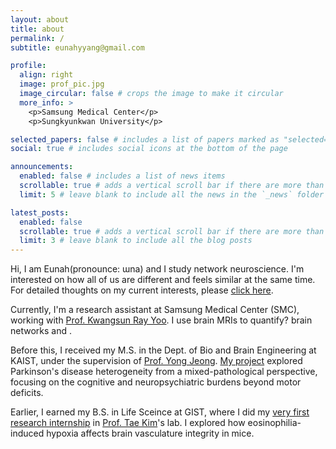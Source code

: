 ```yaml
---
layout: about
title: about
permalink: /
subtitle: eunahyyang@gmail.com

profile:
  align: right
  image: prof_pic.jpg
  image_circular: false # crops the image to make it circular
  more_info: >
    <p>Samsung Medical Center</p>
    <p>Sungkyunkwan University</p>

selected_papers: false # includes a list of papers marked as "selected={true}"
social: true # includes social icons at the bottom of the page

announcements:
  enabled: false # includes a list of news items
  scrollable: true # adds a vertical scroll bar if there are more than 3 news items
  limit: 5 # leave blank to include all the news in the `_news` folder

latest_posts:
  enabled: false
  scrollable: true # adds a vertical scroll bar if there are more than 3 new posts items
  limit: 3 # leave blank to include all the blog posts
---
```


Hi, I am Eunah(pronounce: ɯna) and I study network neuroscience. I'm interested on how all of us are different and feels similar at the same time. For detailed thoughts on my current interests, please [click here](https://eunahyang.github.io/Research%20Interests/).

Currently, I'm a research assistant at Samsung Medical Center (SMC), working with [Prof. Kwangsun Ray Yoo](https://scholar.google.com/citations?user=Y6ogPgMAAAAJ&hl=ko). I use brain MRIs to quantify? brain networks and .

Before this, I received my M.S. in the Dept. of Bio and Brain Engineering at KAIST, under the supervision of [Prof. Yong Jeong](https://scholar.google.com/citations?user=zsVfg6sAAAAJ&hl=ko). [My project](https://eunahyang.github.io/projects/pd-amyloid/) explored Parkinson's disease heterogeneity from a mixed-pathological perspective, focusing on the cognitive and neuropsychiatric burdens beyond motor deficits. 

Earlier, I earned my B.S. in Life Sceince at GIST, where I did my [very first research internship](https://eunahyang.github.io/projects/eosinophil_bbb/) in [Prof. Tae Kim](https://scholar.google.com/citations?user=A_diSGUAAAAJ&hl=en)'s lab. I explored how eosinophilia-induced hypoxia affects brain vasculature integrity in mice.
<!--
Formats:
Link to your favorite [subreddit](http://reddit.com).
You can put a picture in, too. just name your picture `prof_pic.jpg` and put it in the `img/` folder.
Put your address / P.O. box / other info right below your picture.
You can also disable any of these elements by editing `profile` property of the YAML header of your `_pages/about.md`.
Edit `_bibliography/papers.bib` and Jekyll will render your [publications page](/al-folio/publications/) automatically.
This theme is set up to use [Font Awesome icons](https://fontawesome.com/) and [Academicons](https://jpswalsh.github.io/academicons/), like the ones below.
-->
